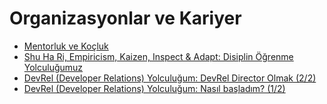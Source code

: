 # Organizasyonlar ve Kariyer

- [Mentorluk ve Koçluk](./20221009-mentorluk-ve-kocluk.md)
- [Shu Ha Ri, Empiricism, Kaizen, Inspect & Adapt: Disiplin Öğrenme Yolculuğumuz](./20221008-shu-ha-ri.md)
- [DevRel (Developer Relations) Yolculuğum: DevRel Director Olmak (2/2)](./20221005-devrel-02.md)
- [DevRel (Developer Relations) Yolculuğum: Nasıl başladım? (1/2)](./20221004-devrel-01.md)
